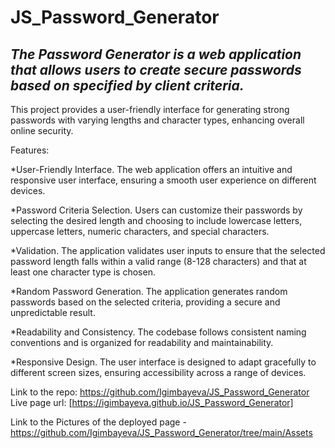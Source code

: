 # JS_Password_Generator

## *The Password Generator is a web application that allows users to create secure passwords based on specified by client criteria.*

This project provides a user-friendly interface for generating strong passwords with varying lengths and character types, enhancing overall online security.

Features:

*User-Friendly Interface. The web application offers an intuitive and responsive user interface, ensuring a smooth user experience on different devices.

*Password Criteria Selection. Users can customize their passwords by selecting the desired length and choosing to include lowercase letters, uppercase letters, numeric characters, and special characters.

*Validation. The application validates user inputs to ensure that the selected password length falls within a valid range (8-128 characters) and that at least one character type is chosen.

*Random Password Generation. The application generates random passwords based on the selected criteria, providing a secure and unpredictable result.

*Readability and Consistency. The codebase follows consistent naming conventions and is organized for readability and maintainability. 

*Responsive Design. The user interface is designed to adapt gracefully to different screen sizes, ensuring accessibility across a range of devices.


Link to the repo: https://github.com/Igimbayeva/JS_Password_Generator
Live page url: [https://igimbayeva.github.io/JS_Password_Generator]

Link to the Pictures of the deployed page - https://github.com/Igimbayeva/JS_Password_Generator/tree/main/Assets


